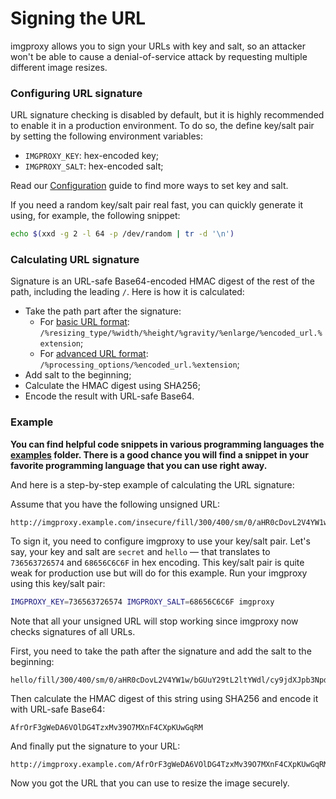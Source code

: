 # Signing the URL

imgproxy allows you to sign your URLs with key and salt, so an attacker won't be able to cause a denial-of-service attack by requesting multiple different image resizes.

### Configuring URL signature

URL signature checking is disabled by default, but it is highly recommended to enable it in a production environment. To do so, the define key/salt pair by setting the following environment variables:

* `IMGPROXY_KEY`: hex-encoded key;
* `IMGPROXY_SALT`: hex-encoded salt;

Read our [Configuration](configuration.md#url-signature) guide to find more ways to set key and salt.

If you need a random key/salt pair real fast, you can quickly generate it using, for example, the following snippet:

```bash
echo $(xxd -g 2 -l 64 -p /dev/random | tr -d '\n')
```

### Calculating URL signature

Signature is an URL-safe Base64-encoded HMAC digest of the rest of the path, including the leading `/`. Here is how it is calculated:

* Take the path part after the signature:
  * For [basic URL format](generating_the_url_basic.md): `/%resizing_type/%width/%height/%gravity/%enlarge/%encoded_url.%extension`;
  * For [advanced URL format](generating_the_url_advanced.md): `/%processing_options/%encoded_url.%extension`;
* Add salt to the beginning;
* Calculate the HMAC digest using SHA256;
* Encode the result with URL-safe Base64.

### Example

**You can find helpful code snippets in various programming languages the [examples](https://github.com/imgproxy/imgproxy/tree/master/examples) folder. There is a good chance you will find a snippet in your favorite programming language that you can use right away.**

And here is a step-by-step example of calculating the URL signature:

Assume that you have the following unsigned URL:

```
http://imgproxy.example.com/insecure/fill/300/400/sm/0/aHR0cDovL2V4YW1w/bGUuY29tL2ltYWdl/cy9jdXJpb3NpdHku/anBn.png
```

To sign it, you need to configure imgproxy to use your key/salt pair. Let's say, your key and salt are `secret` and `hello` — that translates to `736563726574` and `68656C6C6F` in hex encoding. This key/salt pair is quite weak for production use but will do for this example. Run your imgproxy using this key/salt pair:

```bash
IMGPROXY_KEY=736563726574 IMGPROXY_SALT=68656C6C6F imgproxy
```

Note that all your unsigned URL will stop working since imgproxy now checks signatures of all URLs.

First, you need to take the path after the signature and add the salt to the beginning:

```
hello/fill/300/400/sm/0/aHR0cDovL2V4YW1w/bGUuY29tL2ltYWdl/cy9jdXJpb3NpdHku/anBn.png
```

Then calculate the HMAC digest of this string using SHA256 and encode it with URL-safe Base64:

```
AfrOrF3gWeDA6VOlDG4TzxMv39O7MXnF4CXpKUwGqRM
```

And finally put the signature to your URL:

```
http://imgproxy.example.com/AfrOrF3gWeDA6VOlDG4TzxMv39O7MXnF4CXpKUwGqRM/fill/300/400/sm/0/aHR0cDovL2V4YW1w/bGUuY29tL2ltYWdl/cy9jdXJpb3NpdHku/anBn.png
```

Now you got the URL that you can use to resize the image securely.
